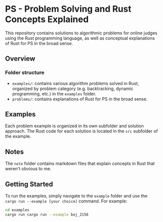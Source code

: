 # PS - Problem Solving and Rust Concepts Explained

This repository contains solutions to algorithmic problems for online judges using the Rust programming language,
as well as conceptual explanations of Rust for PS in the broad sense.

## Overview

### Folder structure
- `examples/`: contains various algorithm problems solved in Rust,
  organized by problem category (e.g. backtracking, dynamic programming, etc.) in the `examples` folder.
- `problems/`: contains explanations of Rust for PS in the broad sense.


## Examples

Each problem example is organized in its own subfolder and solution approach.
The Rust code for each solution is located in the `src` subfolder of the example.

## Notes

The `note` folder contains markdown files that explain concepts in Rust that weren't obvious to me.

## Getting Started

To run the examples, simply navigate to the `example` folder and use the `cargo run --example [your choice]` command. For example:

```bash
cd examples
cargo run cargo run --example boj_2156